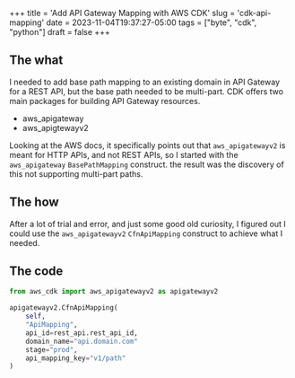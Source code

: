 +++
title = 'Add API Gateway Mapping with AWS CDK'
slug = 'cdk-api-mapping'
date = 2023-11-04T19:37:27-05:00
tags = ["byte", "cdk", "python"]
draft = false
+++

## The what

I needed to add base path mapping to an existing domain in API Gateway for a REST API, but the
base path needed to be multi-part. CDK offers two main packages for building API Gateway resources.

- aws_apigateway
- aws_apigtewayv2

Looking at the AWS docs, it specifically points out that `aws_apigatewayv2` is meant for HTTP APIs,
and not REST APIs, so I started with the `aws_apigateway` `BasePathMapping` construct. the result was
the discovery of this not supporting multi-part paths.

## The how

After a lot of trial and error, and just some good old curiosity, I figured out I could use the
`aws_apigatewayv2` `CfnApiMapping` construct to achieve what I needed.

## The code

```python
from aws_cdk import aws_apigatewayv2 as apigatewayv2

apigatewayv2.CfnApiMapping(
    self,
    "ApiMapping",
    api_id=rest_api.rest_api_id,
    domain_name="api.domain.com"
    stage="prod",
    api_mapping_key="v1/path"
)
```
